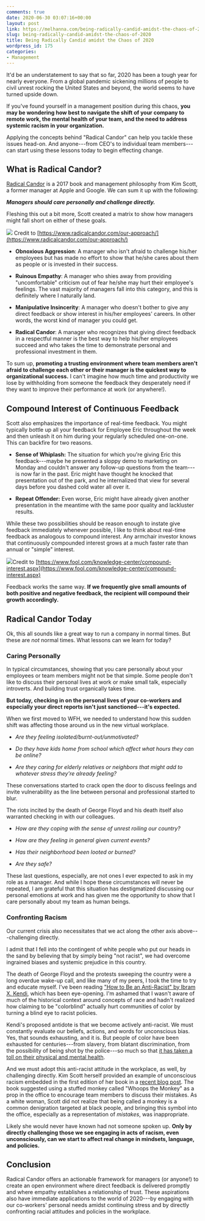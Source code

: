 ```yaml
---
comments: true
date: 2020-06-30 03:07:16+00:00
layout: post
link: https://melhanna.com/being-radically-candid-amidst-the-chaos-of-2020/
slug: being-radically-candid-amidst-the-chaos-of-2020
title: Being Radically Candid amidst the Chaos of 2020
wordpress_id: 175
categories:
- Management
---
```


It'd be an understatement to say that so far, 2020 has been a tough year for nearly everyone.  From a global pandemic sickening millions of people to civil unrest rocking the United States and beyond, the world seems to have turned upside down.

If you've found yourself in a management position during this chaos, **you may be wondering how best to navigate the shift of your company to remote work, the mental health of your team, and the need to address systemic racism in your organization.**

Applying the concepts behind "Radical Candor" can help you tackle these issues head-on.  And anyone---from CEO's to individual team members---can start using these lessons today to begin effecting change.

## What is Radical Candor?

[Radical Candor](https://www.radicalcandor.com/) is a 2017 book and management philosophy from Kim Scott, a former manager at Apple and Google.  We can sum it up with the following:

_**Managers should care personally and challenge directly.**_

Fleshing this out a bit more, Scott created a matrix to show how managers might fall short on either of these goals.

![]({{site.baseurl}}/images/candor/1_14d4twbWY4uEScCbQj_9bw-1024x866.png)
Credit to [https://www.radicalcandor.com/our-approach/](https://www.radicalcandor.com/our-approach/)

  * **Obnoxious Aggression**: A manager who isn't afraid to challenge his/her employees but has made no effort to show that he/she cares about them as people or is invested in their success.  
  
  * **Ruinous Empathy**: A manager who shies away from providing "uncomfortable" criticism out of fear he/she may hurt their employee's feelings.  The vast majority of managers fall into this category, and this is definitely where I naturally land.  

  * **Manipulative Insincerity**: A manager who doesn't bother to give any direct feedback or show interest in his/her employees' careers.  In other words, the worst kind of manager you could get.  

  * **Radical Candor**: A manager who recognizes that giving direct feedback in a respectful manner is the best way to help his/her employees succeed and who takes the time to demonstrate personal and professional investment in them.

To sum up, **promoting a trusting environment where team members aren't afraid to challenge each other or their manager is the quickest way to organizational success.** I can't imagine how much time and productivity we lose by withholding from someone the feedback they desperately need if they want to improve their performance at work (or anywhere!).  

## Compound Interest of Continuous Feedback

Scott also emphasizes the importance of real-time feedback.  You might typically bottle up all your feedback for Employee Eric throughout the week and then unleash it on him during your regularly scheduled one-on-one. This can backfire for two reasons.  

  * **Sense of Whiplash:** The situation for which you're giving Eric this feedback---maybe he presented a sloppy demo to marketing on Monday and couldn't answer any follow-up questions from the team---is now far in the past.  Eric might have thought he knocked that presentation out of the park, and he internalized that view for several days before you dashed cold water all over it.  

  * **Repeat Offender:** Even worse, Eric might have already given another presentation in the meantime with the same poor quality and lackluster results.

While these two possibilities should be reason enough to instate give feedback immediately whenever possible, I like to think about real-time feedback as analogous to compound interest.  Any armchair investor knows that continuously compounded interest grows at a much faster rate than annual or "simple" interest.

![]({{site.baseurl}}/images/candor/Screen-Shot-2020-06-29-at-9.04.57-PM-1024x611.png)Credit to [https://www.fool.com/knowledge-center/compound-interest.aspx](https://www.fool.com/knowledge-center/compound-interest.aspx)

Feedback works the same way.  **If we frequently give small amounts of both positive and negative feedback, the recipient will compound their growth accordingly.**

## Radical Candor Today

Ok, this all sounds like a great way to run a company in normal times.  But these are _not_ normal times.  What lessons can we learn for today?

### Caring Personally

In typical circumstances, showing that you care personally about your employees or team members might not be that simple.  Some people don't like to discuss their personal lives at work or make small talk, especially introverts.  And building trust organically takes time.

**But today, checking in on the personal lives of your co-workers and especially your direct reports isn't just sanctioned---it's expected.**

When we first moved to WFH, we needed to understand how this sudden shift was affecting those around us in the new virtual workplace.  

  * _Are they feeling isolated/burnt-out/unmotivated?_ 

  * _Do they have kids home from school which affect what hours they can be online?_

  * _Are they caring for elderly relatives or neighbors that might add to whatever stress they're already feeling?_

These conversations started to crack open the door to discuss feelings and invite vulnerability as the line between personal and professional started to blur.

The riots incited by the death of George Floyd and his death itself also warranted checking in with our colleagues.  

  * _How are they coping with the sense of unrest roiling our country?_ 

  * _How are they feeling in general given current events?_

  * _Has their neighborhood been looted or burned?_

  * _Are they safe?_

These last questions, especially, are not ones I ever expected to ask in my role as a manager.  And while I hope these circumstances will never be repeated, I am grateful that this situation has destigmatized discussing our personal emotions at work and has given me the opportunity to show that I care personally about my team as human beings.

### Confronting Racism

Our current crisis also necessitates that we act along the other axis above---challenging directly.

I admit that I fell into the contingent of white people who put our heads in the sand by believing that by simply being "not racist", we had overcome ingrained biases and systemic  prejudice in this country.

The death of George Floyd and the protests sweeping the country were a long overdue wake-up call, and like many of my peers, I took the time to try and educate myself.  I've been reading ["How to Be an Anti-Racist" by Ibram X. Kendi](https://www.ibramxkendi.com/how-to-be-an-antiracist-1), which has been eye-opening.  I'm ashamed that I wasn't aware of much of the historical context around concepts of race and hadn't realized how claiming to be "colorblind" actually hurt communities of color by turning a blind eye to racist policies.

Kendi's proposed antidote is that we become actively anti-racist.  We must constantly evaluate our beliefs, actions, and words for unconscious bias.  Yes, that sounds exhausting, and it is.  But people of color have been exhausted for centuries---from slavery, from blatant discrimination, from the possibility of being shot by the police---so much so that [it has taken a toll on their physical and mental health](https://www.psychologytoday.com/us/blog/evidence-based-living/201710/examining-the-link-between-racism-and-health).

And we must adopt this anti-racist attitude in the workplace, as well, by challenging directly.  Kim Scott herself provided an example of unconscious racism embedded in the first edition of her book in a [recent blog post](https://www.radicalcandor.com/racism-radical-candor/).  The book suggested using a stuffed monkey called "Whoops the Monkey" as a prop in the office to encourage team members to discuss their mistakes.  As a white woman, Scott did not realize that being called a monkey is a common denigration targeted at black people, and bringing this symbol into the office, especially as a representation of _mistakes_, was inappropriate.

Likely she would never have known had not someone spoken up.  **Only by directly challenging those we see engaging in acts of racism, even unconsciously, can we start to affect real change in mindsets, language, and policies.**

## Conclusion

Radical Candor offers an actionable framework for managers (or anyone!) to create an open environment where direct feedback is delivered promptly and where empathy establishes a relationship of trust.  These aspirations also have immediate applications to the world of 2020---by engaging with our co-workers' personal needs amidst continuing stress and by directly confronting racial attitudes and policies in the workplace.

